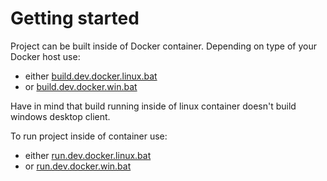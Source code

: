 # Getting started
Project can be built inside of Docker container. Depending on type of your Docker host use:
 - either [build.dev.docker.linux.bat](build/build.dev.docker.linux.bat)
 - or [build.dev.docker.win.bat](build/build.dev.docker.win.bat)
 
 Have in mind that build running inside of linux container doesn't build windows desktop client.
 
 To run project inside of container use:
 - either [run.dev.docker.linux.bat](build/run.dev.docker.linux.bat)
 - or [run.dev.docker.win.bat](build/run.dev.docker.win.bat)
